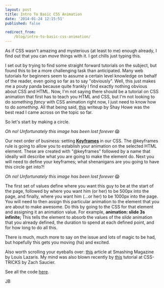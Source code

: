 ```yaml
---
layout: post
title: Intro To Basic CSS Animation
date: '2014-01-24 12:15:51'
published: false

redirect_from:
    /blog/intro-to-basic-css-animation/
---
```


As if CSS wasn't amazing and mysterious (at least to me) enough already, I find out that you can <em>move</em> things with it. I got chills just typing this.

I set out by trying to find some straight forward tutorials on the subject, but found this to be a more challenging task than anticipated. Many web tutorials for beginners seem to assume a certain level knowledge on behalf of the reader, even going so far as to say "obviously". Well, this just makes me a pouty panda because quite frankly I find exactly nothing obvious about CSS and HTML. Now, I'm not saying there should be a tutorial on CSS animation that first has to teach you HTML and CSS, but I'm not looking to do something<em> fancy</em> with CSS animation right now, I just need to know how to do <em>something</em>. All that being said, <a href="http://learn.shayhowe.com/advanced-html-css/transitions-animations" target="_blank">this</a> writeup by Shay Howe was the best read I came across on the topic so far. <em>
</em>

So let's start by making a circle. 

<em>Oh no! Unfortunately this image has been lost forever</em> 😱

Our next order of business:<strong> </strong>setting<strong> <a title="CSS Tricks" href="http://css-tricks.com/snippets/css/keyframe-animation-syntax/" target="_blank">Keyframes</a> </strong>in our CSS. The @keyframes rule is going to allow you to establish your animation on the selected HTML element. These are created with "@keyframes" followed by a name that ideally will describe what you are going to make the element do. Next you will need to define your keyframes; what shenanigans are you going to have this circle get into?!

<em>Oh no! Unfortunately this image has been lost forever</em> 😱

The first set of values define where you want this guy to be at the start of the page, followed by where you want him (or her) to be 500px into the page, and finally, where you want him (...or her) to be 1000px into the page. You will need to then assign this particular animation to the element that you are about to make awesome. Do this by going to the CSS for that element and assigning it an animation value. For example, <strong>animation: slide 3s infinite; </strong>This tells the element to absorb the values of the <em>slide</em> animation that you already defined, the duration to spend at each defined point, and for how long to do all this.

There is much, much more to say on the issue and lots of magic to be had, but hopefully this gets you moving (ha) and excited.

Also worth scrolling your eyeballs over: <a href="http://coding.smashingmagazine.com/2011/05/17/an-introduction-to-css3-keyframe-animations/" target="_blank">this</a> article at Smashing Magazine by Louis Lazaris. My mind was also blown recently by <a href="http://css-tricks.com/css-animation-tricks/?ref=heydesigner" target="_blank">this</a> tutorial at CSS-TRICKS by Zach Saucier.

See all the code <a href="http://cdpn.io/cDvqh" target="_blank">here</a>.

JB
